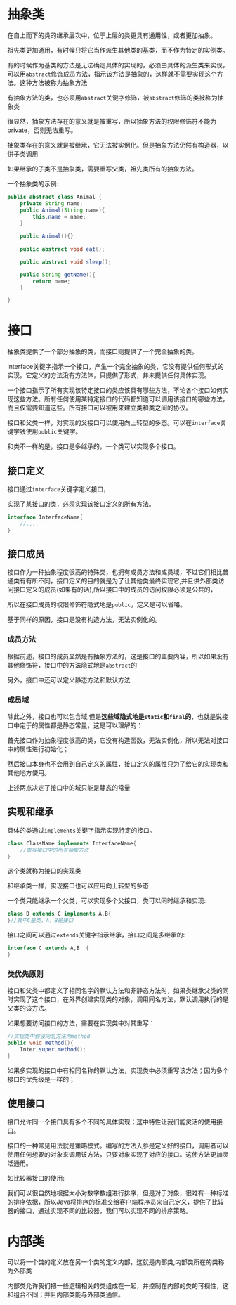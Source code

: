 # 抽象类

在自上而下的类的继承层次中，位于上层的类更具有通用性，或者更加抽象。

祖先类更加通用，有时候只将它当作派生其他类的基类，而不作为特定的实例类。

有的时候作为基类的方法是无法确定具体的实现的，必须由具体的派生类来实现，可以用`abstract`修饰成员方法，指示该方法是抽象的，这样就不需要实现这个方法。这种方法被称为抽象方法

有抽象方法的类，也必须用`abstract`关键字修饰，被`abstract`修饰的类被称为抽象类

很显然，抽象方法存在的意义就是被重写，所以抽象方法的权限修饰符不能为private，否则无法重写。

抽象类存在的意义就是被继承，它无法被实例化。但是抽象方法仍然有构造器，以供子类调用

如果继承的子类不是抽象类，需要重写父类，祖先类所有的抽象方法。

一个抽象类的示例:

~~~java
public abstract class Animal {
    private String name;
    public Animal(String name){
        this.name = name;
    }
    
    public Animal(){}
    
    public abstract void eat();

    public abstract void sleep();

    public String getName(){
        return name;
    }

}
~~~

# 接口

抽象类提供了一个部分抽象的类，而接口则提供了一个完全抽象的类。

interface关键字指示一个接口，产生一个完全抽象的类，它没有提供任何形式的实现。它定义的方法没有方法体，只提供了形式，并未提供任何具体实现。

一个接口指示了所有实现该特定接口的类应该具有哪些方法，不论各个接口如何实现这些方法。所有任何使用某特定接口的代码都知道可以调用该接口的哪些方法，而且仅需要知道这些。所有接口可以被用来建立类和类之间的协议。



接口和父类一样，对实现的父接口可以使用向上转型的多态。可以在`interface`关键字钱使用`public`关键字。

和类不一样的是，接口是多继承的，一个类可以实现多个接口。

## 接口定义

接口通过`interface`关键字定义接口，

实现了某接口的类，必须实现该接口定义的所有方法。

~~~java
interface InterfaceName{
    //....
}
~~~

## 接口成员

接口作为一种抽象程度很高的特殊类，也拥有成员方法和成员域，不过它们相比普通类有有所不同，接口定义的目的就是为了让其他类最终实现它,并且供外部类访问接口定义的成员(如果有的话),所以接口中的成员的访问权限必须是公共的，

所以在接口成员的权限修饰符隐式地是`public`，定义是可以省略。

基于同样的原因，接口是没有构造方法，无法实例化的。

### 成员方法

根据前述，接口的成员显然是有抽象方法的，这是接口的主要内容，所以如果没有其他修饰符，接口中的方法隐式地是`abstract`的

另外，接口中还可以定义静态方法和默认方法

### 成员域

除此之外，接口也可以包含域,但是**这些域隐式地是`static`和`final`的**，也就是说接口中定于的属性都是静态常量，这是可以理解的：

首先接口作为抽象程度很高的类，它没有构造函数，无法实例化，所以无法对接口中的属性进行初始化；

然后接口本身也不会用到自己定义的属性，接口定义的属性只为了给它的实现类和其他地方使用。

上述两点决定了接口中的域只能是静态的常量

## 实现和继承

具体的类通过`implements`关键字指示实现特定的接口。

~~~java
class ClassName implements InterfaceName{
    //重写接口中的所有抽象方法
}
~~~

这个类就称为接口的实现类

和继承类一样，实现接口也可以应用向上转型的多态

一个类只能继承一个父类，可以实现多个父接口，类可以同时继承和实现:

~~~java
class D extends C implements A,B{
}//其中C是类，A，B是接口
~~~

接口之间可以通过`extends`关键字指示继承，接口之间是多继承的:

~~~java
interface C extends A,B  {
}
~~~

### 类优先原则

接口和父类中都定义了相同名字的默认方法和非静态方法时，如果类继承父类的同时实现了这个接口，在外界创建实现类的对象，调用同名方法，默认调用执行的是父类的该方法。

如果想要访问接口的方法，需要在实现类中对其重写：

~~~java
//实现类中假设同名方法为method
public void method(){
    Inter.super.method();
}
~~~

如果多实现的接口中有相同名称的默认方法，实现类中必须重写该方法；因为多个接口的优先级是一样的；

## 使用接口

接口允许同一个接口具有多个不同的具体实现；这中特性让我们能灵活的使用接口。

接口的一种常见用法就是策略模式。编写的方法入参是定义好的接口，调用者可以使用任何想要的对象来调用该方法，只要对象实现了对应的接口。这使方法更加灵活通用。

如比较器接口的使用:

我们可以很自然地根据大小对数字数组进行排序，但是对于对象，很难有一种标准的排序依据，所以Java将排序的标准交给客户端程序员来自己定义，提供了比较器的接口，通过实现不同的比较器，我们可以实现不同的排序策略。



# 内部类

可以将一个类的定义放在另一个类的定义内部，这就是内部类,内部类所在的类称为外部类

内部类允许我们把一些逻辑相关的类组成在一起，并控制在内部的类的可视性，这和组合不同；并且内部类能与外部类通信。



